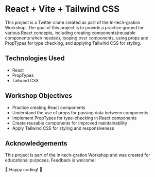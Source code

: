 # React + Vite + Tailwind CSS

This project is a Twitter clone created as part of the In-tech-gration Workshop. The goal of this project is to provide a practice ground for various React concepts, including creating components(reusable components when needed), looping over components, using props and PropTypes for type checking, and applying Tailwind CSS for styling.

## Technologies Used
* React
* PropTypes
* Tailwind CSS

## Workshop Objectives
* Practice creating React components
* Understand the use of props for passing data between components
* Implement PropTypes for type-checking in React components
* Create reusable components for improved maintainability
* Apply Tailwind CSS for styling and responsiveness

## Acknowledgements

This project is part of the In-tech-gration Workshop and was created for educational purposes. Feedback is welcome!

🚀 Happy coding! 🚀


